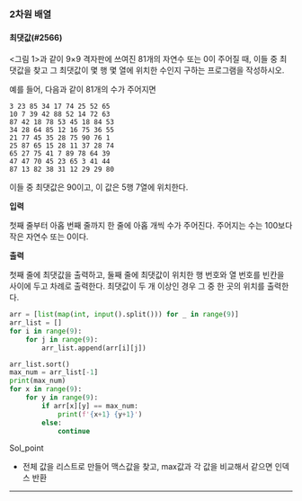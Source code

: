 ### 2차원 배열

#### 최댓값(#2566)

<그림 1>과 같이 9×9 격자판에 쓰여진 81개의 자연수 또는 0이 주어질 때, 이들 중 최댓값을 찾고 그 최댓값이 몇 행 몇 열에 위치한 수인지 구하는 프로그램을 작성하시오.

예를 들어, 다음과 같이 81개의 수가 주어지면
```
3 23 85 34 17 74 25 52 65
10 7 39 42 88 52 14 72 63
87 42 18 78 53 45 18 84 53
34 28 64 85 12 16 75 36 55
21 77 45 35 28 75 90 76 1
25 87 65 15 28 11 37 28 74
65 27 75 41 7 89 78 64 39
47 47 70 45 23 65 3 41 44
87 13 82 38 31 12 29 29 80
```
이들 중 최댓값은 90이고, 이 값은 5행 7열에 위치한다. 

**입력**

첫째 줄부터 아홉 번째 줄까지 한 줄에 아홉 개씩 수가 주어진다. 주어지는 수는 100보다 작은 자연수 또는 0이다.

**출력**

첫째 줄에 최댓값을 출력하고, 둘째 줄에 최댓값이 위치한 행 번호와 열 번호를 빈칸을 사이에 두고 차례로 출력한다. 최댓값이 두 개 이상인 경우 그 중 한 곳의 위치를 출력한다.


```py
arr = [list(map(int, input().split())) for _ in range(9)]
arr_list = []
for i in range(9):
    for j in range(9):
        arr_list.append(arr[i][j])

arr_list.sort()
max_num = arr_list[-1]
print(max_num)
for x in range(9):
    for y in range(9):
        if arr[x][y] == max_num:
            print(f'{x+1} {y+1}')
        else:
            continue
```
Sol_point
- 전체 값을 리스트로 만들어 맥스값을 찾고, max값과 각 값을 비교해서 같으면 인덱스 반환
---

